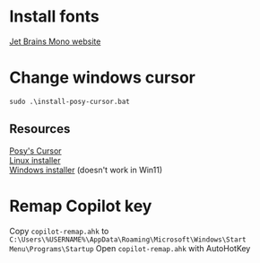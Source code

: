 # Install fonts
[Jet Brains Mono website](https://www.jetbrains.com/lp/mono)

# Change windows cursor
```batch
sudo .\install-posy-cursor.bat
```
## Resources
[Posy's Cursor](http://www.michieldb.nl/other/cursors)\
[Linux installer](https://github.com/simtrami/posy-improved-cursor-linux)\
[Windows installer](https://github.com/ripperhowls/Posys-Cursors-Improved-by-ripperhowls/releases) (doesn't work in Win11)

# Remap Copilot key
Copy `copilot-remap.ahk` to `C:\Users\%USERNAME%\AppData\Roaming\Microsoft\Windows\Start Menu\Programs\Startup`
Open `copilot-remap.ahk` with AutoHotKey